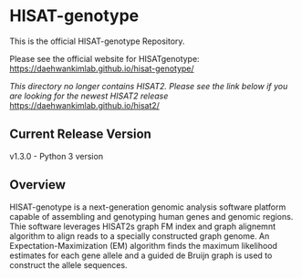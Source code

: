 # HISAT-genotype

This is the official HISAT-genotype Repository.

Please see the official website for HISATgenotype:
https://daehwankimlab.github.io/hisat-genotype/

*This directory no longer contains HISAT2. Please see the link below if you are looking for the newest HISAT2 release*
https://daehwankimlab.github.io/hisat2/

## Current Release Version
v1.3.0 - Python 3 version

## Overview
HISAT-genotype is a next-generation genomic analysis software platform capable of assembling and genotyping human genes and genomic regions. Thie software leverages HISAT2s graph FM index and graph alignemnt algorithm to align reads to a specially constructed graph genome. An Expectation-Maximization (EM) algorithm finds the maximum likelihood estimates for each gene allele and a guided de Bruijn graph is used to construct the allele sequences.
